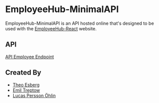 # EmployeeHub-MinimalAPI
EmployeeHub-MinimalAPI is an API hosted online that's designed to be used with the [EmployeeHub-React](https://lemon-desert-0bad16303.4.azurestaticapps.net/) website.

## API
[API Employee Endpoint](sut22employeeapi.azurewebsites.net/api/employee)

## Created By
- [Theo Esberg](https://github.com/TheoEsberg)
- [Emil Treptow](https://github.com/Lykrat)
- [Lucas Persson Öhlin](https://github.com/lucas-ohlin)
